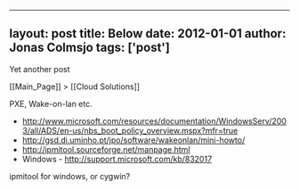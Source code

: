
---
layout: post
title: Below
date: 2012-01-01
author: Jonas Colmsjo
tags: ['post']
---

Yet another post





[[Main_Page]] > [[Cloud Solutions]]


PXE, Wake-on-lan etc.

* http://www.microsoft.com/resources/documentation/WindowsServ/2003/all/ADS/en-us/nbs_boot_policy_overview.mspx?mfr=true
* http://gsd.di.uminho.pt/jpo/software/wakeonlan/mini-howto/
* http://ipmitool.sourceforge.net/manpage.html
* Windows - http://support.microsoft.com/kb/832017


ipmitool for windows, or cygwin?
